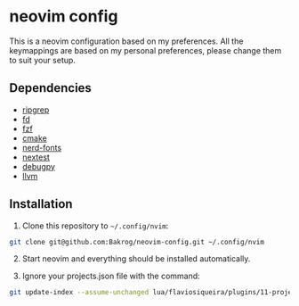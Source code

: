 # neovim config


This is a neovim configuration based on my preferences. All the keymappings
are based on my personal preferences, please change them to suit your setup.

## Dependencies

* [ripgrep](https://github.com/BurntSushi/ripgrep)
* [fd](https://github.com/sharkdp/fd)
* [fzf](https://github.com/junegunn/fzf)
* [cmake](https://formulae.brew.sh/formula/cmake)
* [nerd-fonts](https://github.com/ryanoasis/nerd-fonts?tab=readme-ov-file#font-installation)
* [nextest](https://nexte.st/docs/installation/pre-built-binaries/#macos-universal)
* [debugpy](https://github.com/microsoft/debugpy)
* [llvm](https://formulae.brew.sh/formula/llvm)


## Installation

1. Clone this repository to `~/.config/nvim`:

```sh
git clone git@github.com:Bakrog/neovim-config.git ~/.config/nvim
```

2. Start neovim and everything should be installed automatically.

3. Ignore your projects.json file with the command:

```sh
git update-index --assume-unchanged lua/flaviosiqueira/plugins/11-projects.json
```
